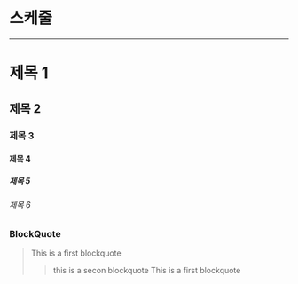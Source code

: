 # 스케줄

---

# 제목 1

## 제목 2

### 제목 3

#### 제목 4

##### 제목 5

###### 제목 6

### BlockQuote

> This is a first blockquote
>
> > this is a secon blockquote
> > This is a first blockquote
